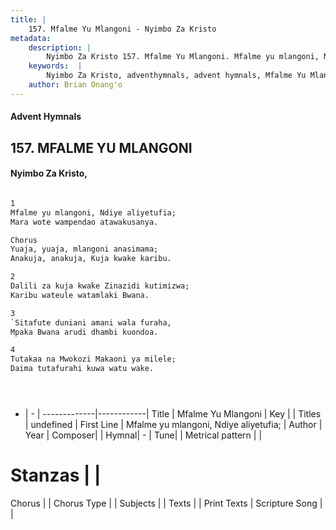```yaml
---
title: |
    157. Mfalme Yu Mlangoni - Nyimbo Za Kristo
metadata:
    description: |
        Nyimbo Za Kristo 157. Mfalme Yu Mlangoni. Mfalme yu mlangoni, Ndiye aliyetufia;  Mara wote wampendao atawakusanya.  Chorus Yuaja, yuaja, mlangoni anasimama;  Anakuja, anakuja, Kuja kwake karibu.  
    keywords:  |
        Nyimbo Za Kristo, adventhymnals, advent hymnals, Mfalme Yu Mlangoni, Mfalme yu mlangoni, Ndiye aliyetufia; . 
    author: Brian Onang'o
---
```


#### Advent Hymnals
## 157. MFALME YU MLANGONI
####  Nyimbo Za Kristo,

```txt

1
Mfalme yu mlangoni, Ndiye aliyetufia; 
Mara wote wampendao atawakusanya.

Chorus
Yuaja, yuaja, mlangoni anasimama; 
Anakuja, anakuja, Kuja kwake karibu.

2
Dalili za kuja kwake Zinazidi kutimizwa; 
Karibu wateule watamlaki Bwana.

3
`Sitafute duniani amani wala furaha,
Mpaka Bwana arudi dhambi kuondoa.

4
Tutakaa na Mwokozi Makaoni ya milele; 
Daima tutafurahi kuwa watu wake.





```

- |   -  |
-------------|------------|
Title | Mfalme Yu Mlangoni |
Key |  |
Titles | undefined |
First Line | Mfalme yu mlangoni, Ndiye aliyetufia;  |
Author | 
Year | 
Composer| |
Hymnal|  - |
Tune|  |
Metrical pattern | |
# Stanzas |  |
Chorus |  |
Chorus Type |  |
Subjects | |
Texts |  |
Print Texts | 
Scripture Song |  |
    
